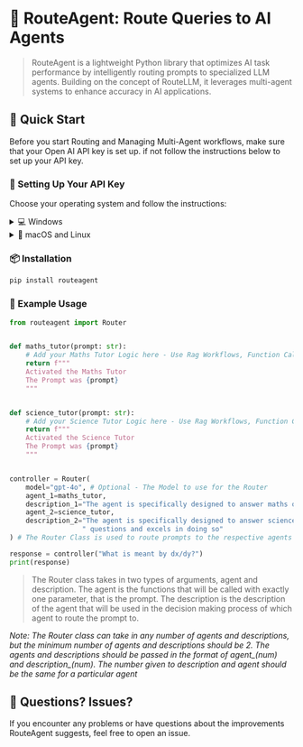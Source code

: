 # 📍 RouteAgent: Route Queries to AI Agents
>RouteAgent is a lightweight Python library that optimizes AI task performance by intelligently routing prompts to specialized LLM agents. Building on the concept of RouteLLM, it leverages multi-agent systems to enhance accuracy in AI applications.

## 🚀 Quick Start

Before you start Routing and Managing Multi-Agent workflows, make sure that your Open AI API key is set up.
if not follow the instructions below to set up your API key.

### 🔑 Setting Up Your API Key

Choose your operating system and follow the instructions:

<details>
<summary>💻 Windows</summary>

1. Open the Start menu and search for "Environment Variables"
2. Click on "Edit the system environment variables"
3. Click the "Environment Variables" button
4. Under "System variables", click "New"
5. Set the variable name as `OPENAI_API_KEY`
6. Set the variable value as your OpenAI API key
7. Click "OK" to save

Alternatively, you can use the command prompt:
```bash 
setx OPENAI_API_KEY "your-api-key-here"
```
Remember to restart your command prompt after setting the variable!
</details>

<details>
<summary>🍎 macOS and Linux</summary>

1. Open Terminal
2. Edit your shell configuration file (e.g., `~/.bash_profile`, `~/.zshrc`)
3. Add the following line:
    ```bash
   export OPENAI_API_KEY="your-api-key-here"```
4. Save the file and run: 
    ```bash 
    source ~/.bash_profile
   ```
or ( if you are using Zsh)
```bash
source ~/.zshrc
```
</details>

### 📦 Installation
```bash
pip install routeagent
```

### 📝 Example Usage
```python
from routeagent import Router


def maths_tutor(prompt: str):
    # Add your Maths Tutor Logic here - Use Rag Workflows, Function Calls, etc
    return f"""
    Activated the Maths Tutor
    The Prompt was {prompt}
    """


def science_tutor(prompt: str):
    # Add your Science Tutor Logic here - Use Rag Workflows, Function Calls, etc
    return f"""
    Activated the Science Tutor
    The Prompt was {prompt}
    """


controller = Router(
    model="gpt-4o", # Optional - The Model to use for the Router
    agent_1=maths_tutor,
    description_1="The agent is specifically designed to answer maths questions and excels in doing so",
    agent_2=science_tutor,
    description_2="The agent is specifically designed to answer science ( Biology, Chemistry, Physics)"
                  " questions and excels in doing so"
) # The Router Class is used to route prompts to the respective agents

response = controller("What is meant by dx/dy?")
print(response)
```
> The Router class takes in two types of arguments, agent and description. The agent is the functions that will be called
> with exactly one parameter, that is the prompt. The description is the description of the agent that will be used in the decision making process of which agent to route the prompt to.

*Note: The Router class can take in any number of agents and descriptions, but the minimum number of agents and descriptions should be 2. The agents and descriptions should be passed in the format of agent_(num) and description_(num). The number given to description and agent should be the same for a particular agent*

## 🤔 Questions? Issues?

If you encounter any problems or have questions about the improvements RouteAgent suggests, feel free to open an issue. 
